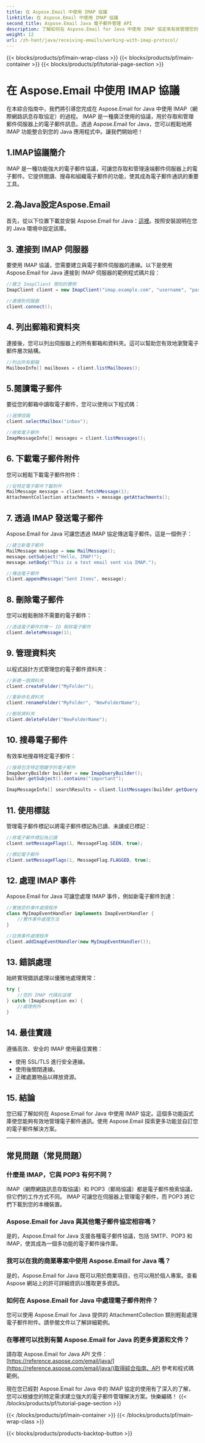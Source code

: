 ```yaml
---
title: 在 Aspose.Email 中使用 IMAP 協議
linktitle: 在 Aspose.Email 中使用 IMAP 協議
second_title: Aspose.Email Java 電子郵件管理 API
description: 了解如何在 Aspose.Email for Java 中使用 IMAP 協定來有效管理您的電子郵件通訊。
weight: 12
url: /zh-hant/java/receiving-emails/working-with-imap-protocol/
---
```


{{< blocks/products/pf/main-wrap-class >}}
{{< blocks/products/pf/main-container >}}
{{< blocks/products/pf/tutorial-page-section >}}

# 在 Aspose.Email 中使用 IMAP 協議


在本綜合指南中，我們將引導您完成在 Aspose.Email for Java 中使用 IMAP（網際網路訊息存取協定）的過程。 IMAP 是一種廣泛使用的協議，用於存取和管理郵件伺服器上的電子郵件訊息。透過 Aspose.Email for Java，您可以輕鬆地將 IMAP 功能整合到您的 Java 應用程式中。讓我們開始吧！


## 1.IMAP協議簡介

IMAP 是一種功能強大的電子郵件協議，可讓您存取和管理遠端郵件伺服器上的電子郵件。它提供閱讀、搜尋和組織電子郵件的功能，使其成為電子郵件通訊的重要工具。

## 2.為Java設定Aspose.Email

首先，從以下位置下載並安裝 Aspose.Email for Java：[這裡](https://releases.aspose.com/email/java/)。按照安裝說明在您的 Java 環境中設定該庫。

## 3. 連接到 IMAP 伺服器

要使用 IMAP 協議，您需要建立與電子郵件伺服器的連線。以下是使用 Aspose.Email for Java 連接到 IMAP 伺服器的範例程式碼片段：

```java
//建立 ImapClient 類別的實例
ImapClient client = new ImapClient("imap.example.com", "username", "password");

//連接到伺服器
client.connect();
```

## 4. 列出郵箱和資料夾

連接後，您可以列出伺服器上的所有郵箱和資料夾。這可以幫助您有效地瀏覽電子郵件層次結構。

```java
//列出所有郵箱
MailboxInfo[] mailboxes = client.listMailboxes();
```

## 5.閱讀電子郵件

要從您的郵箱中讀取電子郵件，您可以使用以下程式碼：

```java
//選擇信箱
client.selectMailbox("inbox");

//檢索電子郵件
ImapMessageInfo[] messages = client.listMessages();
```

## 6. 下載電子郵件附件

您可以輕鬆下載電子郵件附件：

```java
//從特定電子郵件下載附件
MailMessage message = client.fetchMessage(1);
AttachmentCollection attachments = message.getAttachments();
```

## 7. 透過 IMAP 發送電子郵件

Aspose.Email for Java 可讓您透過 IMAP 協定傳送電子郵件。這是一個例子：

```java
//建立新電子郵件
MailMessage message = new MailMessage();
message.setSubject("Hello, IMAP!");
message.setBody("This is a test email sent via IMAP.");

//傳送電子郵件
client.appendMessage("Sent Items", message);
```

## 8. 刪除電子郵件

您可以輕鬆刪除不需要的電子郵件：

```java
//透過電子郵件的唯一 ID 刪除電子郵件
client.deleteMessage(1);
```

## 9. 管理資料夾

以程式設計方式管理您的電子郵件資料夾：

```java
//新建一個資料夾
client.createFolder("MyFolder");

//重新命名資料夾
client.renameFolder("MyFolder", "NewFolderName");

//刪除資料夾
client.deleteFolder("NewFolderName");
```

## 10. 搜尋電子郵件

有效率地搜尋特定電子郵件：

```java
//搜尋包含特定關鍵字的電子郵件
ImapQueryBuilder builder = new ImapQueryBuilder();
builder.getSubject().contains("important");

ImapMessageInfo[] searchResults = client.listMessages(builder.getQuery());
```

## 11. 使用標誌

管理電子郵件標記以將電子郵件標記為已讀、未讀或已標記：

```java
//將電子郵件標記為已讀
client.setMessageFlags(1, MessageFlag.SEEN, true);

//標記電子郵件
client.setMessageFlags(1, MessageFlag.FLAGGED, true);
```

## 12. 處理 IMAP 事件

Aspose.Email for Java 可讓您處理 IMAP 事件，例如新電子郵件到達：

```java
//實施您的事件處理程序
class MyImapEventHandler implements ImapEventHandler {
    //實作事件處理方法
}

//註冊事件處理程序
client.addImapEventHandler(new MyImapEventHandler());
```

## 13. 錯誤處理

始終實現錯誤處理以優雅地處理異常：

```java
try {
    //您的 IMAP 代碼在這裡
} catch (ImapException ex) {
    //處理例外
}
```

## 14. 最佳實踐

遵循高效、安全的 IMAP 使用最佳實務：

- 使用 SSL/TLS 進行安全連線。
- 使用後關閉連線。
- 正確處置物品以釋放資源。

## 15. 結論

您已經了解如何在 Aspose.Email for Java 中使用 IMAP 協定。這個多功能函式庫使您能夠有效地管理電子郵件通訊。使用 Aspose.Email 探索更多功能並自訂您的電子郵件解決方案。

---

## 常見問題（常見問題）

### 什麼是 IMAP，它與 POP3 有何不同？
   IMAP（網際網路訊息存取協議）和 POP3（郵局協議）都是電子郵件檢索協議，但它們的工作方式不同。 IMAP 可讓您在伺服器上管理電子郵件，而 POP3 將它們下載到您的本機裝置。

### Aspose.Email for Java 與其他電子郵件協定相容嗎？
   是的，Aspose.Email for Java 支援各種電子郵件協議，包括 SMTP、POP3 和 IMAP，使其成為一個多功能的電子郵件操作庫。

### 我可以在我的商業專案中使用 Aspose.Email for Java 嗎？
   是的，Aspose.Email for Java 既可以用於商業項目，也可以用於個人專案。查看 Aspose 網站上的許可詳細資訊以獲取更多資訊。

### 如何在 Aspose.Email for Java 中處理電子郵件附件？
   您可以使用 Aspose.Email for Java 提供的 AttachmentCollection 類別輕鬆處理電子郵件附件。請參閱文件以了解詳細範例。

### 在哪裡可以找到有關 Aspose.Email for Java 的更多資源和文件？
   請存取 Aspose.Email for Java API 文件：[https://reference.aspose.com/email/java/](https://reference.aspose.com/email/java/)取得綜合指南、API 參考和程式碼範例。

現在您已經對 Aspose.Email for Java 中的 IMAP 協定的使用有了深入的了解，您可以根據您的特定需求建立強大的電子郵件管理解決方案。快樂編碼！
{{< /blocks/products/pf/tutorial-page-section >}}

{{< /blocks/products/pf/main-container >}}
{{< /blocks/products/pf/main-wrap-class >}}

{{< blocks/products/products-backtop-button >}}
